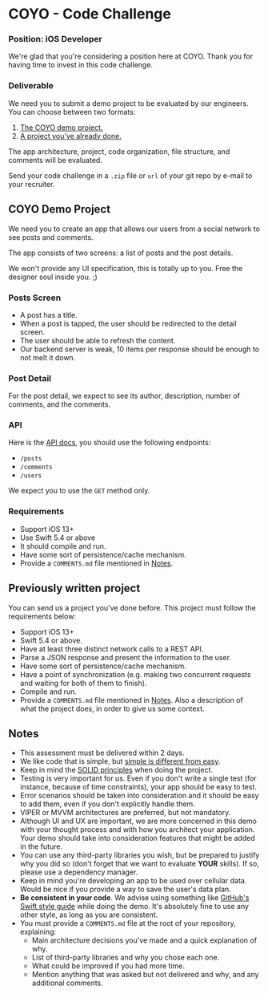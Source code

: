 # COYO - Code Challenge
### Position: iOS Developer

We're glad that you're considering a position here at COYO. Thank you for having time to invest in this code challenge.

### Deliverable

We need you to submit a demo project to be evaluated by our engineers. You can choose between two formats:

1. [The COYO demo project.](#coyo-demo-Project)
2. [A project you've already done.](#previously-written-project)

The app architecture, project, code organization, file structure, and comments will be evaluated.

Send your code challenge in a `.zip` file or `url` of your git repo by e-mail to your recruiter.

## COYO Demo Project

We need you to create an app that allows our users from a social network to see posts and comments.

The app consists of two screens: a list of posts and the post details.

We won't provide any UI specification, this is totally up to you. Free the designer soul inside you. ;)

### Posts Screen

 - A post has a title.
 - When a post is tapped, the user should be redirected to the detail screen. 
 - The user should be able to refresh the content.
 - Our backend server is weak, 10 items per response should be enough to not melt it down.

### Post Detail

For the post detail, we expect to see its author, description, number of comments, and the comments.

### API

Here is the [API docs](http://jsonplaceholder.typicode.com), you should use the following endpoints:

 - `/posts`
 - `/comments`
 - `/users`

We expect you to use the `GET` method only.

### Requirements

- Support iOS 13+
- Use Swift 5.4 or above
- It should compile and run.
- Have some sort of persistence/cache mechanism.
- Provide a `COMMENTS.md` file mentioned in [Notes](#notes).

## Previously written project

You can send us a project you've done before. This project must follow the requirements below:

 - Support iOS 13+
 - Swift 5.4 or above.
 - Have at least three distinct network calls to a REST API.
 - Parse a JSON response and present the information to the user.
 - Have some sort of persistence/cache mechanism.
 - Have a point of synchronization (e.g. making two concurrent requests and waiting for both of them to finish).
 - Compile and run.
 - Provide a `COMMENTS.md` file mentioned in [Notes](#notes). Also a description of what the project does, in order to give us some context.

## Notes

* This assessment must be delivered within 2 days.
* We like code that is simple, but [simple is different from easy](https://www.infoq.com/presentations/Simple-Made-Easy).
* Keep in mind the [SOLID principles](https://en.wikipedia.org/wiki/SOLID_(object-oriented_design)) when doing the project.
* Testing is very important for us. Even if you don't write a single test (for instance, because of time constraints), your app should be easy to test.
* Error scenarios should be taken into consideration and it should be easy to add them, even if you don't explicitly handle them.
* VIPER or MVVM architectures are preferred, but not mandatory.
* Although UI and UX are important, we are more concerned in this demo with your thought process and with how you architect your application. Your demo should take into consideration features that might be added in the future.
* You can use any third-party libraries you wish, but be prepared to justify why you did so (don't forget that we want to evaluate **YOUR** skills). If so, please use a dependency manager.
* Keep in mind you're developing an app to be used over cellular data. Would be nice if you provide a way to save the user's data plan.
* **Be consistent in your code**. We advise using something like [GitHub's Swift style guide](https://github.com/github/swift-style-guide) while doing the demo. It's absolutely fine to use any other style, as long as you are consistent.
* You must provide a `COMMENTS.md` file at the root of your repository, explaining:
    * Main architecture decisions you've made and a quick explanation of why.
    * List of third-party libraries and why you chose each one.
    * What could be improved if you had more time.
    * Mention anything that was asked but not delivered and why, and any additional comments.
